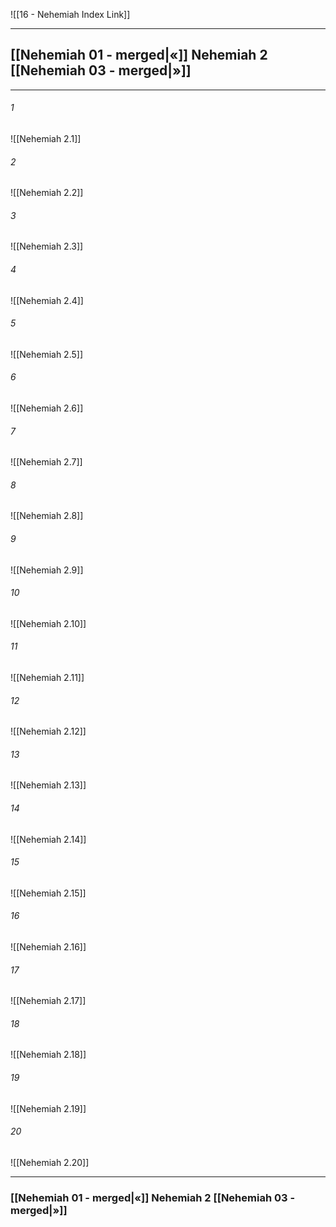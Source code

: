 ![[16 - Nehemiah Index Link]]

---
##  [[Nehemiah 01 - merged|«]] Nehemiah 2 [[Nehemiah 03 - merged|»]]

---

###### 1
![[Nehemiah 2.1]] 

###### 2
![[Nehemiah 2.2]] 

###### 3
![[Nehemiah 2.3]] 

###### 4
![[Nehemiah 2.4]]

###### 5 
![[Nehemiah 2.5]] 

###### 6
![[Nehemiah 2.6]] 

###### 7
![[Nehemiah 2.7]] 

###### 8
![[Nehemiah 2.8]] 

###### 9
![[Nehemiah 2.9]] 

###### 10
![[Nehemiah 2.10]] 

###### 11
![[Nehemiah 2.11]] 

###### 12
![[Nehemiah 2.12]]

###### 13
![[Nehemiah 2.13]] 

###### 14
![[Nehemiah 2.14]] 

###### 15
![[Nehemiah 2.15]]

###### 16
![[Nehemiah 2.16]] 

###### 17
![[Nehemiah 2.17]]

###### 18
![[Nehemiah 2.18]] 

###### 19
![[Nehemiah 2.19]] 

###### 20
![[Nehemiah 2.20]]


---
###  [[Nehemiah 01 - merged|«]] Nehemiah 2 [[Nehemiah 03 - merged|»]]